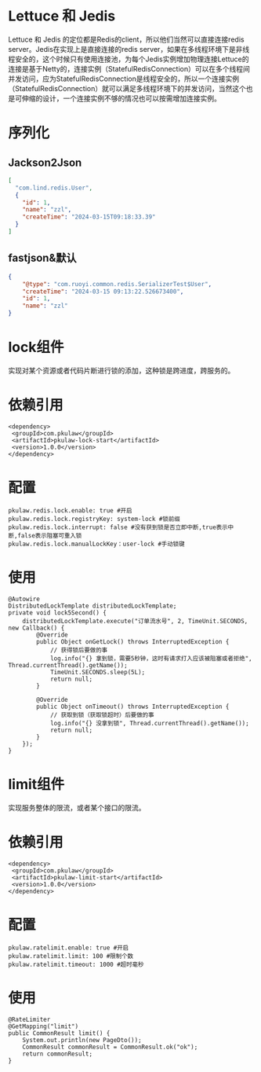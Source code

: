 # Lettuce 和 Jedis 
Lettuce 和 Jedis 的定位都是Redis的client，所以他们当然可以直接连接redis server。Jedis在实现上是直接连接的redis server，如果在多线程环境下是非线程安全的，这个时候只有使用连接池，为每个Jedis实例增加物理连接Lettuce的连接是基于Netty的，连接实例（StatefulRedisConnection）可以在多个线程间并发访问，应为StatefulRedisConnection是线程安全的，所以一个连接实例（StatefulRedisConnection）就可以满足多线程环境下的并发访问，当然这个也是可伸缩的设计，一个连接实例不够的情况也可以按需增加连接实例。

# 序列化
## Jackson2Json
```json
[
  "com.lind.redis.User",
  {
    "id": 1,
    "name": "zzl",
    "createTime": "2024-03-15T09:18:33.39"
  }
]
```
## fastjson&默认
```json
{
    "@type": "com.ruoyi.common.redis.SerializerTest$User",
    "createTime": "2024-03-15 09:13:22.526673400",
    "id": 1,
    "name": "zzl"
}
```
# lock组件
实现对某个资源或者代码片断进行锁的添加，这种锁是跨进度，跨服务的。
# 依赖引用
```
<dependency>
 <groupId>com.pkulaw</groupId>
 <artifactId>pkulaw-lock-start</artifactId>
 <version>1.0.0</version>
</dependency>
```
# 配置
```
pkulaw.redis.lock.enable: true #开启
pkulaw.redis.lock.registryKey: system-lock #锁前缀
pkulaw.redis.lock.interrupt: false #没有获到锁是否立即中断,true表示中断,false表示阻塞可重入锁
pkulaw.redis.lock.manualLockKey：user-lock #手动锁键
```
# 使用
```
@Autowire
DistributedLockTemplate distributedLockTemplate;
private void lock5Second() {
    distributedLockTemplate.execute("订单流水号", 2, TimeUnit.SECONDS, new Callback() {
        @Override
        public Object onGetLock() throws InterruptedException {
            // 获得锁后要做的事
            log.info("{} 拿到锁，需要5秒钟，这时有请求打入应该被阻塞或者拒绝", Thread.currentThread().getName());
            TimeUnit.SECONDS.sleep(5L);
            return null;
        }

        @Override
        public Object onTimeout() throws InterruptedException {
            // 获取到锁（获取锁超时）后要做的事
            log.info("{} 没拿到锁", Thread.currentThread().getName());
            return null;
        }
    });
}
```

# limit组件
实现服务整体的限流，或者某个接口的限流。
# 依赖引用
```
<dependency>
 <groupId>com.pkulaw</groupId>
 <artifactId>pkulaw-limit-start</artifactId>
 <version>1.0.0</version>
</dependency>
```
# 配置
```
pkulaw.ratelimit.enable: true #开启
pkulaw.ratelimit.limit: 100 #限制个数
pkulaw.ratelimit.timeout: 1000 #超时毫秒
```
# 使用
```
@RateLimiter
@GetMapping("limit")
public CommonResult limit() {
    System.out.println(new PageDto());
    CommonResult commonResult = CommonResult.ok("ok");
    return commonResult;
}
```

